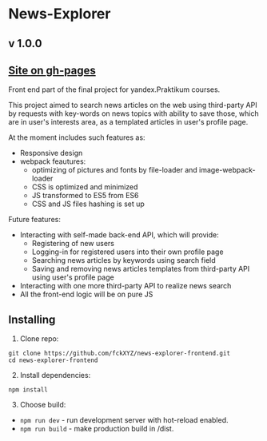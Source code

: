 # News-Explorer

## v 1.0.0

## [Site on gh-pages](https://fckxyz.github.io/news-explorer-frontend/index.html "News-Explorer")

Front end part of the final project for yandex.Praktikum courses. 

This project aimed to search news articles on the web using third-party API by requests with key-words on news topics with ability to save those, which are in user's interests area, as a templated articles in user's profile page.  

At the moment includes such features as: 

+ Responsive design
+ webpack feautures:
  + optimizing of pictures and fonts by file-loader and image-webpack-loader
  + CSS is optimized and minimized
  + JS transformed to ES5 from ES6
  + CSS and JS files hashing is set up

Future features: 
+ Interacting with self-made back-end API, which will provide: 
  + Registering of new users
  + Logging-in for registered users into their own profile page
  + Searching news articles by keywords using search field 
  + Saving and removing news articles templates from third-party API using user's profile page
+ Interacting with one more third-party API to realize news search
+ All the front-end logic will be on pure JS 


## Installing

1. Clone repo:

```
git clone https://github.com/fckXYZ/news-explorer-frontend.git
cd news-explorer-frontend
```

2. Install dependencies:

```
npm install
```

3. Choose build:
  + `npm run dev` - run development server with hot-reload enabled.
  + `npm run build` - make production build in /dist.